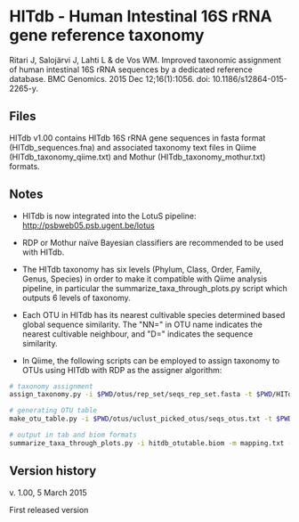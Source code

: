 HITdb - Human Intestinal 16S rRNA gene reference taxonomy 
=========================================================

Ritari J, Salojärvi J, Lahti L & de Vos WM. Improved taxonomic assignment of human intestinal 16S rRNA sequences by a dedicated reference database. BMC Genomics. 2015 Dec 12;16(1):1056. doi: 10.1186/s12864-015-2265-y.


## Files 

HITdb v1.00 contains HITdb 16S rRNA gene sequences in fasta format (HITdb_sequences.fna) and associated taxonomy text files in Qiime (HITdb_taxonomy_qiime.txt) and Mothur (HITdb_taxonomy_mothur.txt) formats.


## Notes

- HITdb is now integrated into the LotuS pipeline: http://psbweb05.psb.ugent.be/lotus

- RDP or Mothur naïve Bayesian classifiers are recommended to be used with HITdb.

- The HITdb taxonomy has six levels (Phylum, Class, Order, Family, Genus, Species) in order to make it compatible with Qiime analysis pipeline, in particular the summarize_taxa_through_plots.py script which outputs 6 levels of taxonomy.

- Each OTU in HITdb has its nearest cultivable species determined based global sequence similarity. The "NN=" in OTU name indicates the nearest cultivable neighbour, and "D=" indicates the sequence similarity. 

- In Qiime, the following scripts can be employed to assign taxonomy to OTUs using HITdb with RDP as the assigner algorithm:

``` bash
# taxonomy assignment
assign_taxonomy.py -i $PWD/otus/rep_set/seqs_rep_set.fasta -t $PWD/HITdb_taxonomy_qiime.txt -r $PWD/HITdb_sequences.fna -m rdp -o hitdb_taxonomy

# generating OTU table
make_otu_table.py -i $PWD/otus/uclust_picked_otus/seqs_otus.txt -t $PWD/hitdb_taxonomy/seqs_rep_set_tax_assignments.txt -o hitdb_otutable.biom

# output in tab and biom formats
summarize_taxa_through_plots.py -i hitdb_otutable.biom -m mapping.txt -o hitdb_taxa_summary
```

## Version history

v. 1.00, 5 March 2015

First released version
